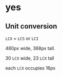 # yes

## Unit conversion

`LCX` = `LCS` or `LCI`

480px wide, 368px tall.

30 `LCX` wide, 23 `LCX` tall

each `LCX` occupies 16px
